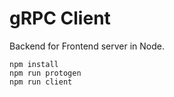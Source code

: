 # gRPC Client
Backend for Frontend server in Node.

```
npm install
npm run protogen
npm run client
```